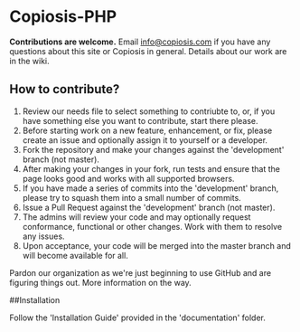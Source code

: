 # Copiosis-PHP

**Contributions are welcome.** Email info@copiosis.com if you have any questions about this site or Copiosis in general. Details about our work are in the wiki.

## How to contribute?

1.	Review our needs file to select something to contriubte to, or, if you have something else you want to contribute, start there please.  
2. Before starting work on a new feature, enhancement, or fix, please create an issue and optionally assign it to yourself or a developer.  
3.	Fork the repository and make your changes against the 'development' branch (not master).  
4.	After making your changes in your fork, run tests and ensure that the page looks good and works with all supported browsers.  
5.	If you have made a series of commits into the 'development' branch, please try to squash them into a small number of commits.  
6.	Issue a Pull Request against the 'development' branch (not master).  
7.	The admins will review your code and may optionally request conformance, functional or other changes. Work with them to resolve any issues.  
8.	Upon acceptance, your code will be merged into the master branch and will become available for all.  


Pardon our organization as we're just beginning to use GitHub and are figuring things out. More information on the way.

##Installation

Follow the 'Installation Guide' provided in the 'documentation' folder.
